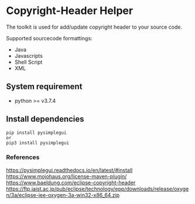 # Copyright-Header Helper

The toolkit is used for add/update copyright header to your source code.

Supported sourcecode formattings:

- Java
- Javascripts
- Shell Script
- XML

## System requirement

- python >= v3.7.4

## Install dependencies
```
pip install pysimplegui
or
pip3 install pysimplegui
```


### References

https://pysimplegui.readthedocs.io/en/latest/#install
https://www.mojohaus.org/license-maven-plugin/
https://www.baeldung.com/eclipse-copyright-header
https://ftp.jaist.ac.jp/pub/eclipse/technology/epp/downloads/release/oxygen/3a/eclipse-jee-oxygen-3a-win32-x86_64.zip